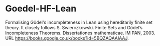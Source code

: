 # Goedel-HF-Lean
Formalising Gödel's incompleteness in Lean using hereditarily finite set theory. It closely follows S. Swierczkowski. Finite Sets and Gödel’s Incompleteness Theorems. Dissertationes mathematicae. IM PAN, 2003. URL https://books.google.co.uk/books?id=5BQZAQAAIAAJ.
